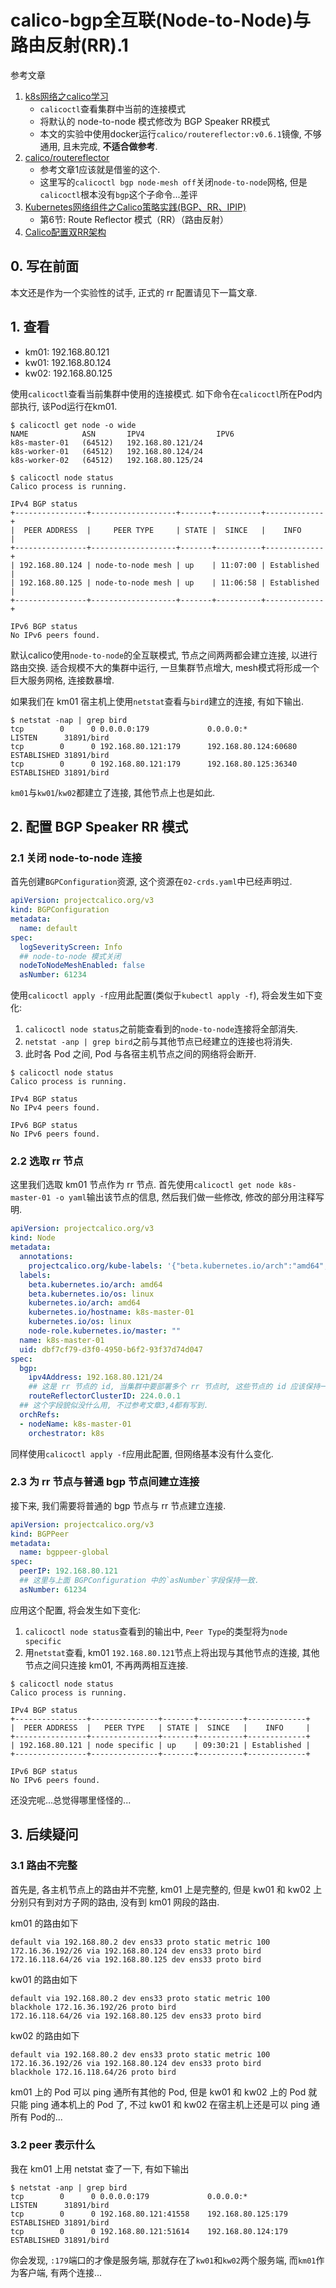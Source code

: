 # calico-bgp全互联(Node-to-Node)与路由反射(RR).1

参考文章

1. [k8s网络之calico学习](https://www.jianshu.com/p/106eb0a09765)
    - `calicoctl`查看集群中当前的连接模式
    - 将默认的 node-to-node 模式修改为 BGP Speaker RR模式
    - 本文的实验中使用docker运行`calico/routereflector:v0.6.1`镜像, 不够通用, 且未完成, **不适合做参考**.
2. [calico/routereflector](https://hub.docker.com/r/calico/routereflector)
    - 参考文章1应该就是借鉴的这个.
    - 这里写的`calicoctl bgp node-mesh off`关闭`node-to-node`网格, 但是`calicoctl`根本没有`bgp`这个子命令...差评
3. [Kubernetes网络组件之Calico策略实践(BGP、RR、IPIP)](https://blog.51cto.com/14143894/2463392)
    - 第6节: Route Reflector 模式（RR）（路由反射）
4. [Calico配置双RR架构](https://www.cnblogs.com/delacroix429/p/11718491.html)

## 0. 写在前面

本文还是作为一个实验性的试手, 正式的 rr 配置请见下一篇文章.

## 1. 查看

- km01: 192.168.80.121
- kw01: 192.168.80.124
- kw02: 192.168.80.125

使用`calicoctl`查看当前集群中使用的连接模式. 如下命令在`calicoctl`所在Pod内部执行, 该Pod运行在km01.

```console
$ calicoctl get node -o wide
NAME            ASN       IPV4                IPV6   
k8s-master-01   (64512)   192.168.80.121/24          
k8s-worker-01   (64512)   192.168.80.124/24          
k8s-worker-02   (64512)   192.168.80.125/24     
```

```console
$ calicoctl node status
Calico process is running.

IPv4 BGP status
+----------------+-------------------+-------+----------+-------------+
|  PEER ADDRESS  |     PEER TYPE     | STATE |  SINCE   |    INFO     |
+----------------+-------------------+-------+----------+-------------+
| 192.168.80.124 | node-to-node mesh | up    | 11:07:00 | Established |
| 192.168.80.125 | node-to-node mesh | up    | 11:06:58 | Established |
+----------------+-------------------+-------+----------+-------------+

IPv6 BGP status
No IPv6 peers found.
```

默认calico使用`node-to-node`的全互联模式, 节点之间两两都会建立连接, 以进行路由交换. 适合规模不大的集群中运行, 一旦集群节点增大, mesh模式将形成一个巨大服务网格, 连接数暴增.

如果我们在 km01 宿主机上使用`netstat`查看与`bird`建立的连接, 有如下输出.

```console
$ netstat -nap | grep bird
tcp        0      0 0.0.0.0:179             0.0.0.0:*               LISTEN      31891/bird          
tcp        0      0 192.168.80.121:179      192.168.80.124:60680    ESTABLISHED 31891/bird          
tcp        0      0 192.168.80.121:179      192.168.80.125:36340    ESTABLISHED 31891/bird 
```

`km01`与`kw01`/`kw02`都建立了连接, 其他节点上也是如此.

## 2. 配置 BGP Speaker RR 模式

### 2.1 关闭 node-to-node 连接

首先创建`BGPConfiguration`资源, 这个资源在`02-crds.yaml`中已经声明过.

```yaml
apiVersion: projectcalico.org/v3
kind: BGPConfiguration
metadata:
  name: default
spec:
  logSeverityScreen: Info
  ## node-to-node 模式关闭
  nodeToNodeMeshEnabled: false
  asNumber: 61234
```

使用`calicoctl apply -f`应用此配置(类似于`kubectl apply -f`), 将会发生如下变化:

1. `calicoctl node status`之前能查看到的`node-to-node`连接将全部消失.
2. `netstat -anp | grep bird`之前与其他节点已经建立的连接也将消失.
3. 此时各 Pod 之间, Pod 与各宿主机节点之间的网络将会断开.

```console
$ calicoctl node status
Calico process is running.

IPv4 BGP status
No IPv4 peers found.

IPv6 BGP status
No IPv6 peers found.
```

### 2.2 选取 rr 节点

这里我们选取 km01 节点作为 rr 节点. 首先使用`calicoctl get node k8s-master-01 -o yaml`输出该节点的信息, 然后我们做一些修改, 修改的部分用注释写明.

```yaml
apiVersion: projectcalico.org/v3
kind: Node
metadata:
  annotations:
    projectcalico.org/kube-labels: '{"beta.kubernetes.io/arch":"amd64","beta.kubernetes.io/os":"linux","kubernetes.io/arch":"amd64","kubernetes.io/hostname":"k8s-master-01","kubernetes.io/os":"linux","node-role.kubernetes.io/master":"","route-reflector":"true"}'
  labels:
    beta.kubernetes.io/arch: amd64
    beta.kubernetes.io/os: linux
    kubernetes.io/arch: amd64
    kubernetes.io/hostname: k8s-master-01
    kubernetes.io/os: linux
    node-role.kubernetes.io/master: ""
  name: k8s-master-01
  uid: dbf7cf79-d3f0-4950-b6f2-93f37d74d047
spec:
  bgp:
    ipv4Address: 192.168.80.121/24
    ## 这是 rr 节点的 id, 当集群中要部署多个 rr 节点时, 这些节点的 id 应该保持一致.
    routeReflectorClusterID: 224.0.0.1
  ## 这个字段貌似没什么用, 不过参考文章3,4都有写到.
  orchRefs:
  - nodeName: k8s-master-01
    orchestrator: k8s
```

同样使用`calicoctl apply -f`应用此配置, 但网络基本没有什么变化.

### 2.3 为 rr 节点与普通 bgp 节点间建立连接

接下来, 我们需要将普通的 bgp 节点与 rr 节点建立连接. 

```yaml
apiVersion: projectcalico.org/v3
kind: BGPPeer
metadata:
  name: bgppeer-global
spec:
  peerIP: 192.168.80.121
  ## 这里与上面 BGPConfiguration 中的`asNumber`字段保持一致.
  asNumber: 61234
```

应用这个配置, 将会发生如下变化:

1. `calicoctl node status`查看到的输出中, `Peer Type`的类型将为`node specific`
2. 用`netstat`查看, km01 `192.168.80.121`节点上将出现与其他节点的连接, 其他节点之间只连接 km01, 不再两两相互连接.

```console
$ calicoctl node status
Calico process is running.

IPv4 BGP status
+----------------+---------------+-------+----------+-------------+
|  PEER ADDRESS  |   PEER TYPE   | STATE |  SINCE   |    INFO     |
+----------------+---------------+-------+----------+-------------+
| 192.168.80.121 | node specific | up    | 09:30:21 | Established |
+----------------+---------------+-------+----------+-------------+

IPv6 BGP status
No IPv6 peers found.
```

还没完呢...总觉得哪里怪怪的...

## 3. 后续疑问


### 3.1 路由不完整

首先是, 各主机节点上的路由并不完整, km01 上是完整的, 但是 kw01 和 kw02 上分别只有到对方子网的路由, 没有到 km01 网段的路由. 

km01 的路由如下

```
default via 192.168.80.2 dev ens33 proto static metric 100 
172.16.36.192/26 via 192.168.80.124 dev ens33 proto bird 
172.16.118.64/26 via 192.168.80.125 dev ens33 proto bird 
```

kw01 的路由如下

```
default via 192.168.80.2 dev ens33 proto static metric 100 
blackhole 172.16.36.192/26 proto bird 
172.16.118.64/26 via 192.168.80.125 dev ens33 proto bird
```

kw02 的路由如下

```
default via 192.168.80.2 dev ens33 proto static metric 100 
172.16.36.192/26 via 192.168.80.124 dev ens33 proto bird 
blackhole 172.16.118.64/26 proto bird 
```

km01 上的 Pod 可以 ping 通所有其他的 Pod, 但是 kw01 和 kw02 上的 Pod 就只能 ping 通本机上的 Pod 了, 不过 kw01 和 kw02 在宿主机上还是可以 ping 通所有 Pod的...

### 3.2 peer 表示什么

我在 km01 上用 netstat 查了一下, 有如下输出

```console
$ netstat -anp | grep bird
tcp        0      0 0.0.0.0:179             0.0.0.0:*               LISTEN      31891/bird          
tcp        0      0 192.168.80.121:41558    192.168.80.125:179      ESTABLISHED 31891/bird          
tcp        0      0 192.168.80.121:51614    192.168.80.124:179      ESTABLISHED 31891/bird 
```

你会发现, `:179`端口的才像是服务端, 那就存在了`kw01`和`kw02`两个服务端, 而`km01`作为客户端, 有两个连接...

